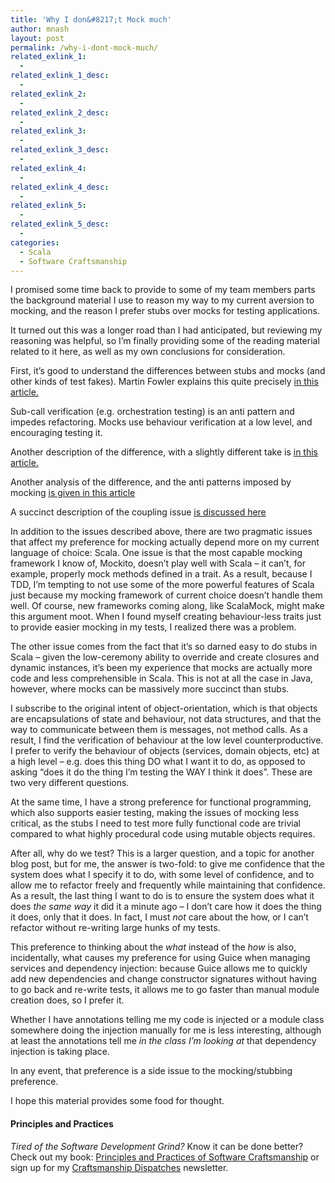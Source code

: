 ```yaml
---
title: 'Why I don&#8217;t Mock much'
author: mnash
layout: post
permalink: /why-i-dont-mock-much/
related_exlink_1:
  - 
related_exlink_1_desc:
  - 
related_exlink_2:
  - 
related_exlink_2_desc:
  - 
related_exlink_3:
  - 
related_exlink_3_desc:
  - 
related_exlink_4:
  - 
related_exlink_4_desc:
  - 
related_exlink_5:
  - 
related_exlink_5_desc:
  - 
categories:
  - Scala
  - Software Craftsmanship
---
```

I promised some time back to provide to some of my team members parts the background material I use to reason my way to my current aversion to mocking, and the reason I prefer stubs over mocks for testing applications.

It turned out this was a longer road than I had anticipated, but reviewing my reasoning was helpful, so I&#8217;m finally providing some of the reading material related to it here, as well as my own conclusions for consideration.

First, it&#8217;s good to understand the differences between stubs and mocks (and other kinds of test fakes). Martin Fowler explains this quite precisely <a target="_new" href="http://martinfowler.com/articles/mocksArentStubs.html">in this article.</a>

Sub-call verification (e.g. orchestration testing) is an anti pattern and impedes refactoring. Mocks use behaviour verification at a low level, and encouraging testing it.

Another description of the difference, with a slightly different take is <a target="_new" href="http://blog.callistaenterprise.se/2010/11/12/stubs-n-mocks/"> in this article.</a>

Another analysis of the difference, and the anti patterns imposed by mocking <a target="_new" href="http://www.disgruntledrats.com/?p=620">is given in this article</a>

A succinct description of the coupling issue <a target="_new" href="http://thought-tracker.blogspot.ca/2006/05/should-mock-objects-be-considered.html">is discussed here</a>

In addition to the issues described above, there are two pragmatic issues that affect my preference for mocking actually depend more on my current language of choice: Scala. One issue is that the most capable mocking framework I know of, Mockito, doesn&#8217;t play well with Scala &#8211; it can&#8217;t, for example, properly mock methods defined in a trait. As a result, because I TDD, I&#8217;m tempting to not use some of the more powerful features of Scala just because my mocking framework of current choice doesn&#8217;t handle them well. Of course, new frameworks coming along, like ScalaMock, might make this argument moot. When I found myself creating behaviour-less traits just to provide easier mocking in my tests, I realized there was a problem.

The other issue comes from the fact that it&#8217;s so darned easy to do stubs in Scala &#8211; given the low-ceremony ability to override and create closures and dynamic instances, it&#8217;s been my experience that mocks are actually more code and less comprehensible in Scala. This is not at all the case in Java, however, where mocks can be massively more succinct than stubs.

I subscribe to the original intent of object-orientation, which is that objects are encapsulations of state and behaviour, not data structures, and that the way to communicate between them is messages, not method calls. As a result, I find the verification of behaviour at the low level counterproductive. I prefer to verify the behaviour of objects (services, domain objects, etc) at a high level &#8211; e.g. does this thing DO what I want it to do, as opposed to asking &#8220;does it do the thing I&#8217;m testing the WAY I think it does&#8221;. These are two very different questions.

At the same time, I have a strong preference for functional programming, which also supports easier testing, making the issues of mocking less critical, as the stubs I need to test more fully functional code are trivial compared to what highly procedural code using mutable objects requires.

After all, why do we test? This is a larger question, and a topic for another blog post, but for me, the answer is two-fold: to give me confidence that the system does what I specify it to do, with some level of confidence, and to allow me to refactor freely and frequently while maintaining that confidence. As a result, the last thing I want to do is to ensure the system does what it does *the same way* it did it a minute ago &#8211; I don&#8217;t care how it does the thing it does, only that it does. In fact, I must *not* care about the how, or I can&#8217;t refactor without re-writing large hunks of my tests.

This preference to thinking about the *what* instead of the *how* is also, incidentally, what causes my preference for using Guice when managing services and dependency injection: because Guice allows me to quickly add new dependencies and change constructor signatures without having to go back and re-write tests, it allows me to go faster than manual module creation does, so I prefer it.

Whether I have annotations telling me my code is injected or a module class somewhere doing the injection manually for me is less interesting, although at least the annotations tell me *in the class I&#8217;m looking at* that dependency injection is taking place.

In any event, that preference is a side issue to the mocking/stubbing preference.

I hope this material provides some food for thought.

<div class="g-plusone" data-annotation="inline" data-width="300">
</div>

<!-- Place this tag after the last +1 button tag. -->

  


<div class="st-callout hastitle lightblue center" >
  <h4 class="st-callout-title ">
    Principles and Practices
  </h4>
  
  <div class="inside">
    <i>Tired of the Software Development Grind?</i> Know it can be done better? Check out my book: <a href="http://jglobal.com/principles-and-practices">Principles and Practices of Software Craftsmanship</a> or sign up for my <a href="http://jglobal.com/dispatches/">Craftsmanship Dispatches</a> newsletter.
  </div>
</div>

<div class="clear">
</div>